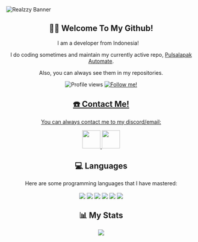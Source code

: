 <img align="center" src="https://raw.githubusercontent.com/then77/then77/main/REALZZY.jpg" alt="Realzzy Banner">
<h2></h2>

<h2 align="center">👋🏻 Welcome To My Github!</h2>
<p align="center">I am a developer from Indonesia! <img src="https://img.icons8.com/color/64/null/indonesia-circular.png" width="12" height="12" /></p>
<p align="center">I do coding sometimes and maintain my currently active repo, <a href="https://github.com/then77/pulsalapak-automate">Pulsalapak Automate</a>.</p>
<p align="center">Also, you can always see them in my repositories.</p>
<p align="center">
  <img src="https://komarev.com/ghpvc/?username=then77&color=green" alt="Profile views">
  <a href="https://github.com/then77?tab=followers"><img src="https://img.shields.io/github/followers/then77.svg?style=social&label=Follow%20Me" alt="Follow me!">
</p>

<h2 align="center">☎️ Contact Me!</h2>
<p align="center">You can always contact me to my discord/email:
<p align="center">
  <a href="https://discord.com/users/962658658070704148">
    <img src="https://img.icons8.com/sf-black-filled/128/818cf8/discord.png" width="48" height="48"/>
  </a>
  <a href="mailto:hello@therealzzy.xyz">
    <img src="https://img.icons8.com/3d-fluency/188/null/gmail.png" width="48" height="48"/>
  </a>
</p>

<h2 align="center">💻 Languages</h2>

<p align="center">Here are some programming languages that I have mastered:</p>

<p align="center">
  <img align="center" src="https://progress-bar.dev/98?title=HTML5" />
  <img align="center" src="https://progress-bar.dev/95?title=CSS" />
  <img align="center" src="https://progress-bar.dev/95?title=Python" />
  <img align="center" src="https://progress-bar.dev/85?title=Javascript" />
  <img align="center" src="https://progress-bar.dev/75?title=PHP" />
  <img align="center" src="https://progress-bar.dev/50?title=Java" />
</p>

<h2 align="center">📊 My Stats</h1>
<p align="center">
  <img src="https://github-readme-stats.vercel.app/api?username=then77&show_icons=true&theme=blue-green&custom_title=My%20Github%20Stats!">
</p>
